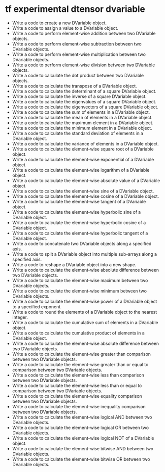 # tf experimental dtensor dvariable

- Write a code to create a new DVariable object.
- Write a code to assign a value to a DVariable object.
- Write a code to perform element-wise addition between two DVariable objects.
- Write a code to perform element-wise subtraction between two DVariable objects.
- Write a code to perform element-wise multiplication between two DVariable objects.
- Write a code to perform element-wise division between two DVariable objects.
- Write a code to calculate the dot product between two DVariable objects.
- Write a code to calculate the transpose of a DVariable object.
- Write a code to calculate the determinant of a square DVariable object.
- Write a code to calculate the inverse of a square DVariable object.
- Write a code to calculate the eigenvalues of a square DVariable object.
- Write a code to calculate the eigenvectors of a square DVariable object.
- Write a code to calculate the sum of elements in a DVariable object.
- Write a code to calculate the mean of elements in a DVariable object.
- Write a code to calculate the maximum element in a DVariable object.
- Write a code to calculate the minimum element in a DVariable object.
- Write a code to calculate the standard deviation of elements in a DVariable object.
- Write a code to calculate the variance of elements in a DVariable object.
- Write a code to calculate the element-wise square root of a DVariable object.
- Write a code to calculate the element-wise exponential of a DVariable object.
- Write a code to calculate the element-wise logarithm of a DVariable object.
- Write a code to calculate the element-wise absolute value of a DVariable object.
- Write a code to calculate the element-wise sine of a DVariable object.
- Write a code to calculate the element-wise cosine of a DVariable object.
- Write a code to calculate the element-wise tangent of a DVariable object.
- Write a code to calculate the element-wise hyperbolic sine of a DVariable object.
- Write a code to calculate the element-wise hyperbolic cosine of a DVariable object.
- Write a code to calculate the element-wise hyperbolic tangent of a DVariable object.
- Write a code to concatenate two DVariable objects along a specified axis.
- Write a code to split a DVariable object into multiple sub-arrays along a specified axis.
- Write a code to reshape a DVariable object into a new shape.
- Write a code to calculate the element-wise absolute difference between two DVariable objects.
- Write a code to calculate the element-wise maximum between two DVariable objects.
- Write a code to calculate the element-wise minimum between two DVariable objects.
- Write a code to calculate the element-wise power of a DVariable object to a specified exponent.
- Write a code to round the elements of a DVariable object to the nearest integer.
- Write a code to calculate the cumulative sum of elements in a DVariable object.
- Write a code to calculate the cumulative product of elements in a DVariable object.
- Write a code to calculate the element-wise absolute difference between two DVariable objects.
- Write a code to calculate the element-wise greater than comparison between two DVariable objects.
- Write a code to calculate the element-wise greater than or equal to comparison between two DVariable objects.
- Write a code to calculate the element-wise less than comparison between two DVariable objects.
- Write a code to calculate the element-wise less than or equal to comparison between two DVariable objects.
- Write a code to calculate the element-wise equality comparison between two DVariable objects.
- Write a code to calculate the element-wise inequality comparison between two DVariable objects.
- Write a code to calculate the element-wise logical AND between two DVariable objects.
- Write a code to calculate the element-wise logical OR between two DVariable objects.
- Write a code to calculate the element-wise logical NOT of a DVariable object.
- Write a code to calculate the element-wise bitwise AND between two DVariable objects.
- Write a code to calculate the element-wise bitwise OR between two DVariable objects.